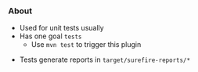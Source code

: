 ### About
- Used for unit tests usually
- Has one goal `tests`
	- Use `mvn test` to trigger this plugin
* Tests generate reports in `target/surefire-reports/*`